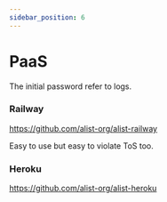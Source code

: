 ```yaml
---
sidebar_position: 6
---
```


# PaaS

The initial password refer to logs.

### Railway

https://github.com/alist-org/alist-railway

Easy to use but easy to violate ToS too.

### Heroku

https://github.com/alist-org/alist-heroku